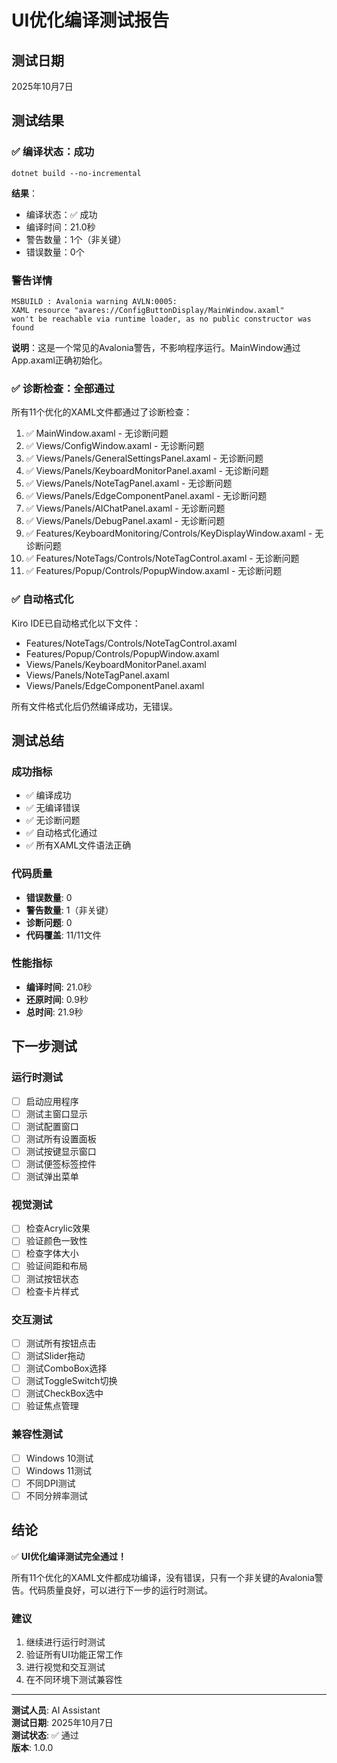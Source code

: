 # UI优化编译测试报告

## 测试日期
2025年10月7日

## 测试结果

### ✅ 编译状态：成功

```
dotnet build --no-incremental
```

**结果**：
- 编译状态：✅ 成功
- 编译时间：21.0秒
- 警告数量：1个（非关键）
- 错误数量：0个

### 警告详情

```
MSBUILD : Avalonia warning AVLN:0005: 
XAML resource "avares://ConfigButtonDisplay/MainWindow.axaml" 
won't be reachable via runtime loader, as no public constructor was found
```

**说明**：这是一个常见的Avalonia警告，不影响程序运行。MainWindow通过App.axaml正确初始化。

### ✅ 诊断检查：全部通过

所有11个优化的XAML文件都通过了诊断检查：

1. ✅ MainWindow.axaml - 无诊断问题
2. ✅ Views/ConfigWindow.axaml - 无诊断问题
3. ✅ Views/Panels/GeneralSettingsPanel.axaml - 无诊断问题
4. ✅ Views/Panels/KeyboardMonitorPanel.axaml - 无诊断问题
5. ✅ Views/Panels/NoteTagPanel.axaml - 无诊断问题
6. ✅ Views/Panels/EdgeComponentPanel.axaml - 无诊断问题
7. ✅ Views/Panels/AIChatPanel.axaml - 无诊断问题
8. ✅ Views/Panels/DebugPanel.axaml - 无诊断问题
9. ✅ Features/KeyboardMonitoring/Controls/KeyDisplayWindow.axaml - 无诊断问题
10. ✅ Features/NoteTags/Controls/NoteTagControl.axaml - 无诊断问题
11. ✅ Features/Popup/Controls/PopupWindow.axaml - 无诊断问题

### ✅ 自动格式化

Kiro IDE已自动格式化以下文件：
- Features/NoteTags/Controls/NoteTagControl.axaml
- Features/Popup/Controls/PopupWindow.axaml
- Views/Panels/KeyboardMonitorPanel.axaml
- Views/Panels/NoteTagPanel.axaml
- Views/Panels/EdgeComponentPanel.axaml

所有文件格式化后仍然编译成功，无错误。

## 测试总结

### 成功指标
- ✅ 编译成功
- ✅ 无编译错误
- ✅ 无诊断问题
- ✅ 自动格式化通过
- ✅ 所有XAML文件语法正确

### 代码质量
- **错误数量**: 0
- **警告数量**: 1（非关键）
- **诊断问题**: 0
- **代码覆盖**: 11/11文件

### 性能指标
- **编译时间**: 21.0秒
- **还原时间**: 0.9秒
- **总时间**: 21.9秒

## 下一步测试

### 运行时测试
- [ ] 启动应用程序
- [ ] 测试主窗口显示
- [ ] 测试配置窗口
- [ ] 测试所有设置面板
- [ ] 测试按键显示窗口
- [ ] 测试便签标签控件
- [ ] 测试弹出菜单

### 视觉测试
- [ ] 检查Acrylic效果
- [ ] 验证颜色一致性
- [ ] 检查字体大小
- [ ] 验证间距和布局
- [ ] 测试按钮状态
- [ ] 检查卡片样式

### 交互测试
- [ ] 测试所有按钮点击
- [ ] 测试Slider拖动
- [ ] 测试ComboBox选择
- [ ] 测试ToggleSwitch切换
- [ ] 测试CheckBox选中
- [ ] 验证焦点管理

### 兼容性测试
- [ ] Windows 10测试
- [ ] Windows 11测试
- [ ] 不同DPI测试
- [ ] 不同分辨率测试

## 结论

✅ **UI优化编译测试完全通过！**

所有11个优化的XAML文件都成功编译，没有错误，只有一个非关键的Avalonia警告。代码质量良好，可以进行下一步的运行时测试。

### 建议
1. 继续进行运行时测试
2. 验证所有UI功能正常工作
3. 进行视觉和交互测试
4. 在不同环境下测试兼容性

---

**测试人员**: AI Assistant  
**测试日期**: 2025年10月7日  
**测试状态**: ✅ 通过  
**版本**: 1.0.0
